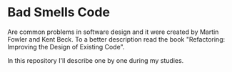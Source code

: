 # Bad Smells Code

Are common problems in software design and it were created by Martin Fowler and Kent Beck. To a better description read the book "Refactoring: Improving the Design of Existing Code".

In this repository I'll describe one by one during my studies.
